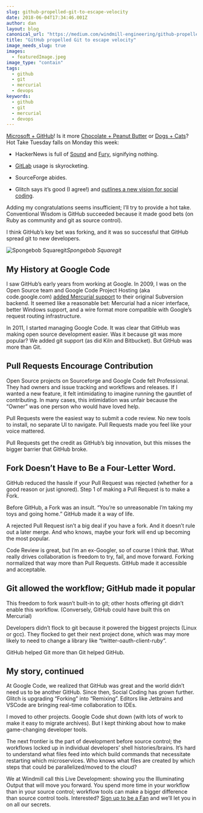 ```yaml
---
slug: github-propelled-git-to-escape-velocity
date: 2018-06-04T17:34:46.001Z
author: dan
layout: blog
canonical_url: "https://medium.com/windmill-engineering/github-propelled-git-to-escape-velocity-7838f566722e"
title: "GitHub propelled Git to escape velocity"
image_needs_slug: true
images:
  - featuredImage.jpeg
image_type: "contain"
tags:
  - github
  - git
  - mercurial
  - devops
keywords:
  - github
  - git
  - mercurial
  - devops
---
```


[Microsoft + GitHub](https://blogs.microsoft.com/blog/2018/06/04/microsoft-github-empowering-developers/)! Is it more [Chocolate + Peanut Butter](https://www.youtube.com/watch?v=DJLDF6qZUX0) or [Dogs + Cats](https://www.youtube.com/watch?v=JmzuRXLzqKk)? Hot Take Tuesday falls on Monday this week:

* HackerNews is full of [Sound](https://news.ycombinator.com/item?id=17229848) and [Fury](https://news.ycombinator.com/item?id=17226225), signifying nothing.

* [GitLab](https://news.ycombinator.com/item?id=17223116) usage is skyrocketing.

* SourceForge abides.

* Glitch says it’s good (I agree!) and [outlines a new vision for social coding](https://medium.com/glitch/github-glitch-and-the-future-of-social-coding-5e6faa45c8f2).

Adding my congratulations seems insufficient; I’ll try to provide a hot take. Conventional Wisdom is GitHub succeeded because it made good bets (on Ruby as community and git as source control).

I think GitHub’s key bet was forking, and it was so successful that GitHub spread git to new developers.

![Spongebob Squaregit](/assets/images/github-propelled-git-to-escape-velocity/featuredImage.jpeg)*Spongebob Squaregit*

## My History at Google Code

I saw GitHub’s early years from working at Google. In 2009, I was on the Open Source team and Google Code Project Hosting (aka code.google.com) [added Mercurial support](https://www.youtube.com/watch?v=ri796Hx8las) to their original Subversion backend. It seemed like a reasonable bet: Mercurial had a nicer interface, better Windows support, and a wire format more compatible with Google’s request routing infrastructure.

In 2011, I started managing Google Code. It was clear that GitHub was making open source development easier. Was it because git was more popular? We added git support (as did Kiln and Bitbucket). But GitHub was more than Git.

## Pull Requests Encourage Contribution

Open Source projects on Sourceforge and Google Code felt Professional. They had owners and issue tracking and workflows and releases. If I wanted a new feature, it felt intimidating to imagine running the gauntlet of contributing. In many cases, this intimidation was unfair because the “Owner” was one person who would have loved help.

Pull Requests were the easiest way to submit a code review. No new tools to install, no separate UI to navigate. Pull Requests made you feel like your voice mattered.

Pull Requests get the credit as GitHub’s big innovation, but this misses the bigger barrier that GitHub broke.

## Fork Doesn’t Have to Be a Four-Letter Word.

GitHub reduced the hassle if your Pull Request was rejected (whether for a good reason or just ignored). Step 1 of making a Pull Request is to make a Fork.

Before GitHub, a Fork was an insult. “You’re so unreasonable I’m taking my toys and going home.” GitHub made it a way of life.

A rejected Pull Request isn’t a big deal if you have a fork. And it doesn’t rule out a later merge. And who knows, maybe your fork will end up becoming the most popular.

Code Review is great, but I’m an ex-Googler, so of course I think that. What really drives collaboration is freedom to try, fail, and move forward. Forking normalized that way more than Pull Requests. GitHub made it accessible and acceptable.

## Git allowed the workflow; GitHub made it popular

This freedom to fork wasn’t built-in to git; other hosts offering git didn’t enable this workflow. (Conversely, GitHub could have built this on Mercurial)

Developers didn’t flock to git because it powered the biggest projects (Linux or gcc). They flocked to get their next project done, which was may more likely to need to change a library like “twitter-oauth-client-ruby”.

GitHub helped Git more than Git helped GitHub.

## My story, continued

At Google Code, we realized that GitHub was great and the world didn’t need us to be another GitHub. Since then, Social Coding has grown further. Glitch is upgrading “Forking” into “Remixing”. Editors like Jetbrains and VSCode are bringing real-time collaboration to IDEs.

I moved to other projects. Google Code shut down (with lots of work to make it easy to migrate archives). But I kept thinking about how to make game-changing developer tools.

The next frontier is the part of development before source control; the workflows locked up in individual developers’ shell histories/brains. It’s hard to understand what files feed into which build commands that necessitate restarting which microservices. Who knows what files are created by which steps that could be parallelized/moved to the cloud?

We at Windmill call this Live Development: showing you the Illuminating Output that will move you forward. You spend more time in your workflow than in your source control; workflow tools can make a bigger difference than source control tools. Interested? [Sign up to be a Fan](https://medium.com/windmill-engineering/windmill-fan-program-a4c0066c356d) and we’ll let you in on all our secrets.
